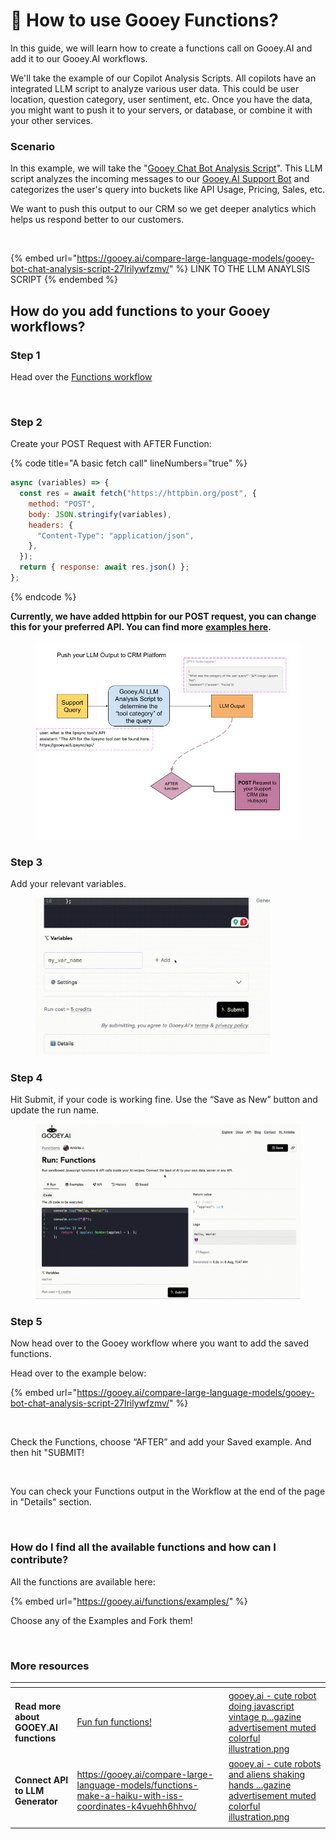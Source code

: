 # 🧩 How to use Gooey Functions?

In this guide, we will learn how to create a functions call on Gooey.AI and add it to our Gooey.AI workflows.&#x20;

We'll take the example of our Copilot Analysis Scripts. All copilots have an integrated LLM script to analyze various user data. This could be user location, question category, user sentiment, etc. Once you have the data, you might want to push it to your servers, or database, or combine it with your other services.&#x20;

### Scenario

In this example, we will take the "[Gooey Chat Bot Analysis Script](https://gooey.ai/compare-large-language-models/gooey-bot-chat-analysis-script-27lrilywfzmv/)". This LLM script analyzes the incoming messages to our [Gooey.AI Support Bot](https://gooey.ai/copilot/the-gooeyai-support-bot-3dwfcqvcwl04/) and categorizes the user's query into buckets like API Usage, Pricing, Sales, etc.&#x20;

We want to push this output to our CRM so we get deeper analytics which helps us respond better to our customers.&#x20;

<figure><img src="../.gitbook/assets/Screenshot 2024-08-09 at 1.54.11 PM.png" alt=""><figcaption></figcaption></figure>

{% embed url="https://gooey.ai/compare-large-language-models/gooey-bot-chat-analysis-script-27lrilywfzmv/" %}
LINK TO THE LLM ANAYLSIS SCRIPT
{% endembed %}

## How do you add functions to your Gooey workflows?

### **Step 1**

Head over the [Functions workflow](https://gooey.ai/functions/)

<figure><img src="../.gitbook/assets/Screenshot 2024-08-06 at 11.24.55 PM.png" alt=""><figcaption></figcaption></figure>

### **Step 2**

Create your POST Request with AFTER Function:

{% code title="A basic fetch call" lineNumbers="true" %}
```javascript
async (variables) => {
  const res = await fetch("https://httpbin.org/post", {
    method: "POST",
    body: JSON.stringify(variables),
    headers: {
      "Content-Type": "application/json",
    },
  });
  return { response: await res.json() };
};
```
{% endcode %}

**Currently, we have added httpbin for our POST request, you can change this for your preferred API. You can find more** [**examples here**](https://gooey.ai/functions/examples)**.**

<figure><img src="../.gitbook/assets/hubspot.jpg" alt=""><figcaption></figcaption></figure>

### **Step 3**

Add your relevant variables.&#x20;

<figure><img src="../.gitbook/assets/variables.gif" alt="" width="375"><figcaption></figcaption></figure>

### **Step 4**

Hit Submit, if your code is working fine. Use the “Save as New” button and update the run name.

<figure><img src="../.gitbook/assets/saveasnew.gif" alt=""><figcaption></figcaption></figure>

### **Step 5**

Now head over to the Gooey workflow where you want to add the saved functions.

Head over to the example below:&#x20;

{% embed url="https://gooey.ai/compare-large-language-models/gooey-bot-chat-analysis-script-27lrilywfzmv/" %}

<figure><img src="../.gitbook/assets/Screenshot 2024-08-06 at 11.36.19 AM.png" alt=""><figcaption></figcaption></figure>

Check the Functions, choose “AFTER” and add your Saved example. And then hit "SUBMIT!&#x20;

<figure><img src="../.gitbook/assets/Screenshot 2024-08-06 at 11.36.19 AM (1).png" alt=""><figcaption></figcaption></figure>

You can check your Functions output in the Workflow at the end of the page in "Details" section.&#x20;

<figure><img src="../.gitbook/assets/Screenshot 2024-08-09 at 2.02.41 PM (1).png" alt=""><figcaption></figcaption></figure>

### How do I find all the available functions and how can I contribute? <a href="#id-86mplbjxoi5t" id="id-86mplbjxoi5t"></a>

All the functions are available here:

{% embed url="https://gooey.ai/functions/examples/" %}

Choose any of the Examples and Fork them!

<figure><img src="../.gitbook/assets/examplesection.gif" alt=""><figcaption></figcaption></figure>

### More resources

<table data-view="cards"><thead><tr><th></th><th data-hidden data-card-target data-type="content-ref"></th><th data-hidden data-card-cover data-type="files"></th></tr></thead><tbody><tr><td><h4>Read more about GOOEY.AI functions</h4></td><td><a href="https://app.gitbook.com/s/leYcqBx5FRZcVr3wI4f4/fun-fun-functions">Fun fun functions!</a></td><td><a href="../.gitbook/assets/gooey.ai - cute robot doing javascript vintage p...gazine advertisement muted colorful illustration.png">gooey.ai - cute robot doing javascript vintage p...gazine advertisement muted colorful illustration.png</a></td></tr><tr><td><h4>Connect API to LLM Generator</h4></td><td><a href="https://gooey.ai/compare-large-language-models/functions-make-a-haiku-with-iss-coordinates-k4vuehh6hhvo/">https://gooey.ai/compare-large-language-models/functions-make-a-haiku-with-iss-coordinates-k4vuehh6hhvo/</a></td><td><a href="../.gitbook/assets/gooey.ai - cute robots and aliens shaking hands ...gazine advertisement muted colorful illustration.png">gooey.ai - cute robots and aliens shaking hands ...gazine advertisement muted colorful illustration.png</a></td></tr><tr><td></td><td></td><td></td></tr></tbody></table>
